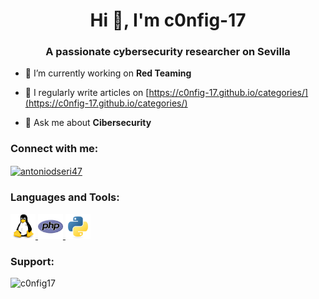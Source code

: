 <h1 align="center">Hi 👋, I'm c0nfig-17</h1>
<h3 align="center">A passionate cybersecurity researcher on Sevilla</h3>

- 🔭 I’m currently working on **Red Teaming**

- 📝 I regularly write articles on [https://c0nfig-17.github.io/categories/](https://c0nfig-17.github.io/categories/)

- 💬 Ask me about **Cibersecurity**

<h3 align="left">Connect with me:</h3>
<p align="left">
<a href="https://linkedin.com/in/antoniodseri47" target="blank"><img align="center" src="https://raw.githubusercontent.com/rahuldkjain/github-profile-readme-generator/master/src/images/icons/Social/linked-in-alt.svg" alt="antoniodseri47" height="30" width="40" /></a>
</p>

<h3 align="left">Languages and Tools:</h3>
<p align="left"> <a href="https://www.linux.org/" target="_blank" rel="noreferrer"> <img src="https://raw.githubusercontent.com/devicons/devicon/master/icons/linux/linux-original.svg" alt="linux" width="40" height="40"/> </a> <a href="https://www.php.net" target="_blank" rel="noreferrer"> <img src="https://raw.githubusercontent.com/devicons/devicon/master/icons/php/php-original.svg" alt="php" width="40" height="40"/> </a> <a href="https://www.python.org" target="_blank" rel="noreferrer"> <img src="https://raw.githubusercontent.com/devicons/devicon/master/icons/python/python-original.svg" alt="python" width="40" height="40"/> </a> </p>


<h3 align="left">Support:</h3>
<p><a href="https://ko-fi.com/c0nfig17"> <img align="left" src="https://cdn.ko-fi.com/cdn/kofi3.png?v=3" height="50" width="210" alt="c0nfig17" /></a></p><br><br>

